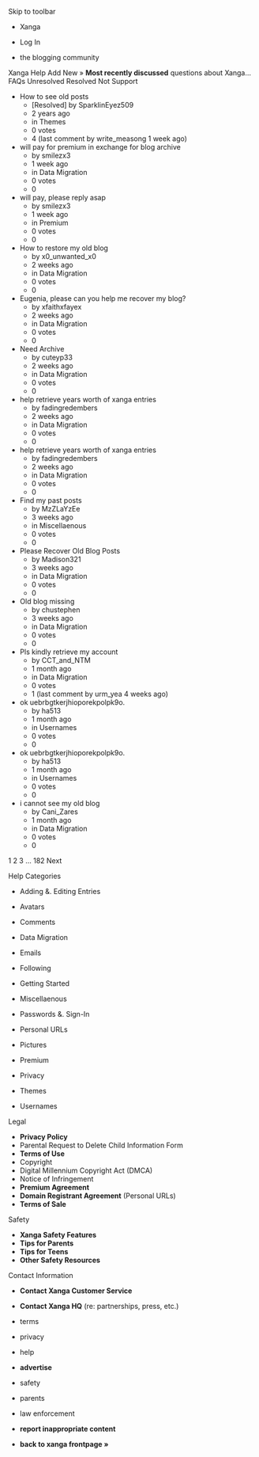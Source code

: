 Skip to toolbar

*   Xanga

*   Log In

*   the blogging community

Xanga Help Add New » **Most recently discussed** questions about Xanga… FAQs Unresolved Resolved Not Support

*   How to see old posts
    *   \[Resolved\] by SparklinEyez509
    *   2 years ago
    *   in Themes
    *   0 votes
    *   4 (last comment by write\_measong 1 week ago)
*   will pay for premium in exchange for blog archive
    *   by smilezx3
    *   1 week ago
    *   in Data Migration
    *   0 votes
    *   0
*   will pay, please reply asap
    *   by smilezx3
    *   1 week ago
    *   in Premium
    *   0 votes
    *   0
*   How to restore my old blog
    *   by x0\_unwanted\_x0
    *   2 weeks ago
    *   in Data Migration
    *   0 votes
    *   0
*   Eugenia, please can you help me recover my blog?
    *   by xfaithxfayex
    *   2 weeks ago
    *   in Data Migration
    *   0 votes
    *   0
*   Need Archive
    *   by cuteyp33
    *   2 weeks ago
    *   in Data Migration
    *   0 votes
    *   0
*   help retrieve years worth of xanga entries
    *   by fadingredembers
    *   2 weeks ago
    *   in Data Migration
    *   0 votes
    *   0
*   help retrieve years worth of xanga entries
    *   by fadingredembers
    *   2 weeks ago
    *   in Data Migration
    *   0 votes
    *   0
*   Find my past posts
    *   by MzZLaYzEe
    *   3 weeks ago
    *   in Miscellaenous
    *   0 votes
    *   0
*   Please Recover Old Blog Posts
    *   by Madison321
    *   3 weeks ago
    *   in Data Migration
    *   0 votes
    *   0
*   Old blog missing
    *   by chustephen
    *   3 weeks ago
    *   in Data Migration
    *   0 votes
    *   0
*   Pls kindly retrieve my account
    *   by CCT\_and\_NTM
    *   1 month ago
    *   in Data Migration
    *   0 votes
    *   1 (last comment by urm\_yea 4 weeks ago)
*   ok uebrbgtkerjhioporekpolpk9o.
    *   by ha513
    *   1 month ago
    *   in Usernames
    *   0 votes
    *   0
*   ok uebrbgtkerjhioporekpolpk9o.
    *   by ha513
    *   1 month ago
    *   in Usernames
    *   0 votes
    *   0
*   i cannot see my old blog
    *   by Cani\_Zares
    *   1 month ago
    *   in Data Migration
    *   0 votes
    *   0

1 2 3 ... 182 Next

Help Categories

*   Adding &. Editing Entries
*   Avatars
*   Comments
*   Data Migration
*   Emails
*   Following
*   Getting Started
*   Miscellaenous

*   Passwords &. Sign-In
*   Personal URLs
*   Pictures
*   Premium
*   Privacy
*   Themes
*   Usernames

Legal

*   **Privacy Policy**
*   Parental Request to Delete Child Information Form
*   **Terms of Use**
*   Copyright
*   Digital Millennium Copyright Act (DMCA)
*   Notice of Infringement
*   **Premium Agreement**
*   **Domain Registrant Agreement** (Personal URLs)
*   **Terms of Sale**

Safety

*   **Xanga Safety Features**
*   **Tips for Parents**
*   **Tips for Teens**
*   **Other Safety Resources**

Contact Information

*   **Contact Xanga Customer Service**
*   **Contact Xanga HQ** (re: partnerships, press, etc.)

*   terms
*   privacy
*   help
*   **advertise**

*   safety
*   parents
*   law enforcement
*   **report inappropriate content**

*   **back to xanga frontpage »**